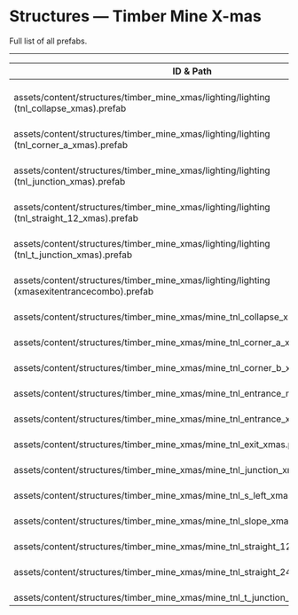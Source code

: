 # Structures — Timber Mine X-mas
Full list of all <Badge type="warning" text="18"/> prefabs.

---
| ID & Path |
| --- |
| <a href="#2843228922"><Badge id="2843228922" type="tip" text="#"/></a> <Badge type="tip" text="2843228922"/> <br> assets/content/structures/timber_mine_xmas/lighting/lighting (tnl_collapse_xmas).prefab |
| <a href="#2830043495"><Badge id="2830043495" type="tip" text="#"/></a> <Badge type="tip" text="2830043495"/> <br> assets/content/structures/timber_mine_xmas/lighting/lighting (tnl_corner_a_xmas).prefab |
| <a href="#372279207"><Badge id="372279207" type="tip" text="#"/></a> <Badge type="tip" text="372279207"/> <br> assets/content/structures/timber_mine_xmas/lighting/lighting (tnl_junction_xmas).prefab |
| <a href="#998275734"><Badge id="998275734" type="tip" text="#"/></a> <Badge type="tip" text="998275734"/> <br> assets/content/structures/timber_mine_xmas/lighting/lighting (tnl_straight_12_xmas).prefab |
| <a href="#3941712540"><Badge id="3941712540" type="tip" text="#"/></a> <Badge type="tip" text="3941712540"/> <br> assets/content/structures/timber_mine_xmas/lighting/lighting (tnl_t_junction_xmas).prefab |
| <a href="#1260075071"><Badge id="1260075071" type="tip" text="#"/></a> <Badge type="tip" text="1260075071"/> <br> assets/content/structures/timber_mine_xmas/lighting/lighting (xmasexitentrancecombo).prefab |
| <a href="#3688663087"><Badge id="3688663087" type="tip" text="#"/></a> <Badge type="tip" text="3688663087"/> <br> assets/content/structures/timber_mine_xmas/mine_tnl_collapse_xmas.prefab |
| <a href="#4094703807"><Badge id="4094703807" type="tip" text="#"/></a> <Badge type="tip" text="4094703807"/> <br> assets/content/structures/timber_mine_xmas/mine_tnl_corner_a_xmas.prefab |
| <a href="#139653029"><Badge id="139653029" type="tip" text="#"/></a> <Badge type="tip" text="139653029"/> <br> assets/content/structures/timber_mine_xmas/mine_tnl_corner_b_xmas.prefab |
| <a href="#551047485"><Badge id="551047485" type="tip" text="#"/></a> <Badge type="tip" text="551047485"/> <br> assets/content/structures/timber_mine_xmas/mine_tnl_entrance_mound_xmas.prefab |
| <a href="#1726684406"><Badge id="1726684406" type="tip" text="#"/></a> <Badge type="tip" text="1726684406"/> <br> assets/content/structures/timber_mine_xmas/mine_tnl_entrance_xmas.prefab |
| <a href="#419424191"><Badge id="419424191" type="tip" text="#"/></a> <Badge type="tip" text="419424191"/> <br> assets/content/structures/timber_mine_xmas/mine_tnl_exit_xmas.prefab |
| <a href="#2416829741"><Badge id="2416829741" type="tip" text="#"/></a> <Badge type="tip" text="2416829741"/> <br> assets/content/structures/timber_mine_xmas/mine_tnl_junction_xmas.prefab |
| <a href="#2929070321"><Badge id="2929070321" type="tip" text="#"/></a> <Badge type="tip" text="2929070321"/> <br> assets/content/structures/timber_mine_xmas/mine_tnl_s_left_xmas.prefab |
| <a href="#3637027632"><Badge id="3637027632" type="tip" text="#"/></a> <Badge type="tip" text="3637027632"/> <br> assets/content/structures/timber_mine_xmas/mine_tnl_slope_xmas.prefab |
| <a href="#3757564174"><Badge id="3757564174" type="tip" text="#"/></a> <Badge type="tip" text="3757564174"/> <br> assets/content/structures/timber_mine_xmas/mine_tnl_straight_12_xmas.prefab |
| <a href="#912630899"><Badge id="912630899" type="tip" text="#"/></a> <Badge type="tip" text="912630899"/> <br> assets/content/structures/timber_mine_xmas/mine_tnl_straight_24_xmas.prefab |
| <a href="#1527504580"><Badge id="1527504580" type="tip" text="#"/></a> <Badge type="tip" text="1527504580"/> <br> assets/content/structures/timber_mine_xmas/mine_tnl_t_junction_xmas.prefab |
